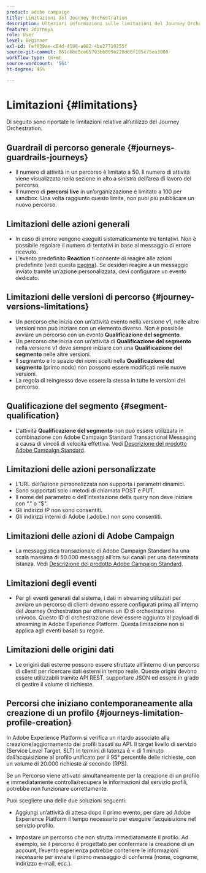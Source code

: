 ```yaml
---
product: adobe campaign
title: Limitazioni del Journey Orchestration
description: Ulteriori informazioni sulle limitazioni del Journey Orchestration
feature: Journeys
role: User
level: Beginner
exl-id: fef039ae-c04d-4198-a082-4be27710255f
source-git-commit: 861c6bd8ce65793b6009e220d88f105c75ea3008
workflow-type: tm+mt
source-wordcount: '564'
ht-degree: 45%

---
```


# Limitazioni {#limitations}

Di seguito sono riportate le limitazioni relative all’utilizzo del Journey Orchestration.

## Guardrail di percorso generale {#journeys-guardrails-journeys}

* Il numero di attività in un percorso è limitato a 50. Il numero di attività viene visualizzato nella sezione in alto a sinistra dell’area di lavoro del percorso.
* Il numero di **percorsi live** in un’organizzazione è limitato a 100 per sandbox. Una volta raggiunto questo limite, non puoi più pubblicare un nuovo percorso.

## Limitazioni delle azioni generali

* In caso di errore vengono eseguiti sistematicamente tre tentativi. Non è possibile regolare il numero di tentativi in base al messaggio di errore ricevuto. 
* L&#39;evento predefinito **Reaction** ti consente di reagire alle azioni predefinite (vedi questa [pagina](../building-journeys/reaction-events.md)). Se desideri reagire a un messaggio inviato tramite un’azione personalizzata, devi configurare un evento dedicato. 

## Limitazioni delle versioni di percorso {#journey-versions-limitations}

* Un percorso che inizia con un’attività evento nella versione v1, nelle altre versioni non può iniziare con un elemento diverso. Non è possibile avviare un percorso con un evento **Qualificazione del segmento**.
* Un percorso che inizia con un’attività di **Qualificazione del segmento** nella versione v1 deve sempre iniziare con una **Qualificazione del segmento** nelle altre versioni.
* Il segmento e lo spazio dei nomi scelti nella **Qualificazione del segmento** (primo nodo) non possono essere modificati nelle nuove versioni.
* La regola di reingresso deve essere la stessa in tutte le versioni del percorso.

## Qualificazione del segmento {#segment-qualification}

* L&#39;attività **Qualificazione del segmento** non può essere utilizzata in combinazione con Adobe Campaign Standard Transactional Messaging a causa di vincoli di velocità effettiva. Vedi [Descrizione del prodotto Adobe Campaign Standard](https://helpx.adobe.com/it/legal/product-descriptions/campaign-standard.html). 
 
## Limitazioni delle azioni personalizzate

* L’URL dell’azione personalizzata non supporta i parametri dinamici. 
* Sono supportati solo i metodi di chiamata POST e PUT. 
* Il nome del parametro o dell’intestazione della query non deve iniziare con “.” o &quot;$&quot;. 
* Gli indirizzi IP non sono consentiti. 
* Gli indirizzi interni di Adobe (.adobe.) non sono consentiti.
 
## Limitazioni delle azioni di Adobe Campaign

* La messaggistica transazionale di Adobe Campaign Standard ha una scala massima di 50.000 messaggi all’ora sui canali per una determinata istanza. Vedi [Descrizione del prodotto Adobe Campaign Standard](https://helpx.adobe.com/it/legal/product-descriptions/campaign-standard.html). 
 
## Limitazioni degli eventi

* Per gli eventi generati dal sistema, i dati in streaming utilizzati per avviare un percorso di clienti devono essere configurati prima all’interno del Journey Orchestration per ottenere un ID di orchestrazione univoco. Questo ID di orchestrazione deve essere aggiunto al payload di streaming in Adobe Experience Platform. Questa limitazione non si applica agli eventi basati su regole.
 
## Limitazioni delle origini dati

* Le origini dati esterne possono essere sfruttate all’interno di un percorso di clienti per ricercare dati esterni in tempo reale. Queste origini devono essere utilizzabili tramite API REST, supportare JSON ed essere in grado di gestire il volume di richieste.

## Percorsi che iniziano contemporaneamente alla creazione di un profilo {#journeys-limitation-profile-creation}

In Adobe Experience Platform si verifica un ritardo associato alla creazione/aggiornamento dei profili basati su API. Il target livello di servizio (Service Level Target, SLT) in termini di latenza è &lt; di 1 minuto dall’acquisizione al profilo unificato per il 95° percentile delle richieste, con un volume di 20.000 richieste al secondo (RPS).

Se un Percorso viene attivato simultaneamente per la creazione di un profilo e immediatamente controlla/recupera le informazioni dal servizio profili, potrebbe non funzionare correttamente.

Puoi scegliere una delle due soluzioni seguenti:

* Aggiungi un’attività di attesa dopo il primo evento, per dare ad Adobe Experience Platform il tempo necessario per eseguire l’acquisizione nel servizio profilo.

* Impostare un percorso che non sfrutta immediatamente il profilo. Ad esempio, se il percorso è progettato per confermare la creazione di un account, l’evento esperienza potrebbe contenere le informazioni necessarie per inviare il primo messaggio di conferma (nome, cognome, indirizzo e-mail, ecc.).
